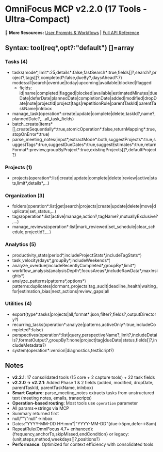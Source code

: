 # OmniFocus MCP v2.2.0 (17 Tools - Ultra-Compact)

**📖 More Resources:** [User Prompts & Workflows](../prompts/README.md) | [Full API Reference](./API-REFERENCE-LLM.md)

## Syntax: tool(req*,opt?:"default") []=array

### Tasks (4)
- tasks(mode*,limit*:25,details*:false,fastSearch*:true,fields[]?,search?,project?,tags[]?,completed?:false,dueBy?,daysAhead?:7) modes:all|search|overdue|today|upcoming|available|blocked|flagged
  - fields: id|name|completed|flagged|blocked|available|estimatedMinutes|dueDate|deferDate|plannedDate|completionDate|added|modified|dropDate|note|projectId|project|tags|repetitionRule|parentTaskId|parentTaskName|inInbox
- manage_task(operation*:create|update|complete|delete,taskId?,name?,plannedDate?,...all_task_fields)
- batch_create(items*[],createSequentially*:true,atomicOperation*:false,returnMapping*:true,stopOnError*:true)
- parse_meeting_notes(input*,extractMode*:both,suggestProjects*:true,suggestTags*:true,suggestDueDates*:true,suggestEstimates*:true,returnFormat*:preview,groupByProject*:true,existingProjects[]?,defaultProject?)

### Projects (1)
- projects(operation*:list|create|update|complete|delete|review|active|stats,limit*,details*,...)

### Organization (3)
- folders(operation*:list|get|search|projects|create|update|delete|move|duplicate|set_status,...)
- tags(operation*:list|active|manage,action?,tagName?,mutuallyExclusive?,...)
- manage_reviews(operation*:list|mark_reviewed|set_schedule|clear_schedule,projectId?,...)

### Analytics (5)
- productivity_stats(period*,includeProjectStats*,includeTagStats*)
- task_velocity(days*,groupBy*,includeWeekends*)
- analyze_overdue(includeRecentlyCompleted*,groupBy*,limit*)
- workflow_analysis(analysisDepth*,focusAreas*,includeRawData*,maxInsights*)
- analyze_patterns(patterns*,options*) patterns:duplicates|dormant_projects|tag_audit|deadline_health|waiting_for|estimation_bias|next_actions|review_gaps|all

### Utilities (4)
- export(type*:tasks|projects|all,format*:json,filter?,fields?,outputDirectory?)
- recurring_tasks(operation*:analyze|patterns,activeOnly*:true,includeCompleted*:false)
- perspectives(operation*:list|query,perspectiveName?,limit?,includeDetails?,formatOutput?,groupBy?:none|project|tag|dueDate|status,fields[]?,includeMetadata?)
- system(operation*:version|diagnostics,testScript?)

## Notes
- **v2.2.1**: 17 consolidated tools (15 core + 2 capture tools) + 22 task fields
- **v2.2.0 → v2.2.1**: Added Phase 1 & 2 fields (added, modified, dropDate, parentTaskId, parentTaskName, inInbox)
- **Smart Capture**: parse_meeting_notes extracts tasks from unstructured text (meeting notes, emails, transcripts)
- **Operation-based routing**: Most tools use `operation` parameter
- All params→strings via MCP
- Summary returned first
- null/""/​"null"→inbox
- Dates:"YYYY-MM-DD HH:mm"|"YYYY-MM-DD"(due→5pm,defer→8am)
- RepeatRule(OmniFocus 4.7+ enhanced):{frequency,anchorTo,skipMissed,endCondition} or legacy:{unit,steps,method,weekdays[]?,positions?}
- **Performance**: Optimized for context efficiency with consolidated tools